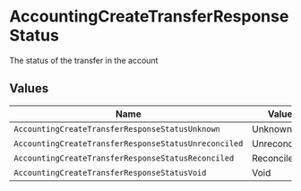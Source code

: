# AccountingCreateTransferResponseStatus

The status of the transfer in the account


## Values

| Name                                                 | Value                                                |
| ---------------------------------------------------- | ---------------------------------------------------- |
| `AccountingCreateTransferResponseStatusUnknown`      | Unknown                                              |
| `AccountingCreateTransferResponseStatusUnreconciled` | Unreconciled                                         |
| `AccountingCreateTransferResponseStatusReconciled`   | Reconciled                                           |
| `AccountingCreateTransferResponseStatusVoid`         | Void                                                 |